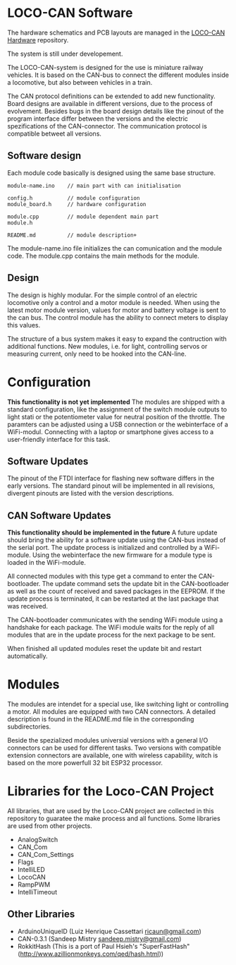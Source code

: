 # LOCO-CAN Software

The hardware schematics and PCB layouts are managed in the [LOCO-CAN Hardware](https://github.com/loco-can/loco-can-hardware) repository.

The system is still under developement.

The LOCO-CAN-system is designed for the use is miniature railway vehicles. It is based on the CAN-bus to connect the different modules inside a locomotive, but also between vehicles in a train.

The CAN protocol definitions can be extended to add new functionality. Board designs are available in different versions, due to the process of evolvement. Besides bugs in the board design details like the pinout of the program interface differ between the versions and the electric spezifications of the CAN-connector. The communication protocol is compatible betweet all versions.


## Software design
Each module code basically is designed using the same base structure.

	module-name.ino    // main part with can initialisation
	
	config.h           // module configuration
	module_board.h     // hardware configuration

	module.cpp         // module dependent main part
	module.h

	README.md          // module description+

The module-name.ino file initializes the can comunication and the module code. The module.cpp contains the main methods for the module.



## Design
The design is highly modular. For the simple control of an electric locomotive only a control and a motor module is needed. When using the latest motor module version, values for motor and battery voltage is sent to the can bus. The control module has the ability to connect meters to display this values.

The structure of a bus system makes it easy to expand the contruction with additional functions. New modules, i.e. for light, controlling servos or measuring current, only need to be hooked into the CAN-line.


# Configuration
**This functionality is not yet implemented**
The modules are shipped with a standard configuration, like the assignment of the switch module outputs to light stati or the potentiometer value for neutral position of the throttle. The paramters can be adjusted using a USB connection or the webinterface of a WiFi-modul. Connecting with a laptop or smartphone gives access to a user-friendly interface for this task.

## Software Updates
The pinout of the FTDI interface for flashing new software differs in the early versions. The standard pinout will be implemented in all revisions, divergent pinouts are listed with the version descriptions.


## CAN Software Updates
**This functionality should be implemented in the future**
A future update should bring the ability for a software update using the CAN-bus instead of the serial port. The update process is initialized and controlled by a WiFi-module. Using the webinterface the new firmware for a module type is loaded in the WiFi-module.

All connected modules with this type get a command to enter the CAN-bootloader. The update command sets the update bit in the CAN-bootloader as well as the count of received and saved packages in the EEPROM. If the update process is terminated, it can be restarted at the last package that was received.

The CAN-bootloader communicates with the sending WiFi module using a handshake for each package. The WiFi module waits for the reply of all modules that are in the update process for the next package to be sent.

When finished all updated modules reset the update bit and restart automatically.


# Modules
The modules are intendet for a special use, like switching light or controlling a motor. All modules are equipped with two CAN connectors. A detailed description is found in the README.md file in the corresponding subdirectories.

Beside the spezialized modules universial versions with a general I/O connectors can be used for different tasks. Two versions with compatible extension connectors are available, one with wireless capability, witch is based on the more powerfull 32 bit ESP32 processor.


# Libraries for the Loco-CAN Project

All libraries, that are used by the Loco-CAN project are collected in this repository to guaratee the make process and all functions. Some libraries are used from other projects.

* AnalogSwitch
* CAN_Com
* CAN_Com_Settings
* Flags
* IntelliLED
* LocoCAN
* RampPWM
* IntelliTimeout

## Other Libraries

* ArduinoUniqueID   (Luiz Henrique Cassettari <ricaun@gmail.com>)
* CAN-0.3.1         (Sandeep Mistry <sandeep.mistry@gmail.com>)
* RokkitHash        (This is a port of Paul Hsieh's "SuperFastHash" (http://www.azillionmonkeys.com/qed/hash.html))
